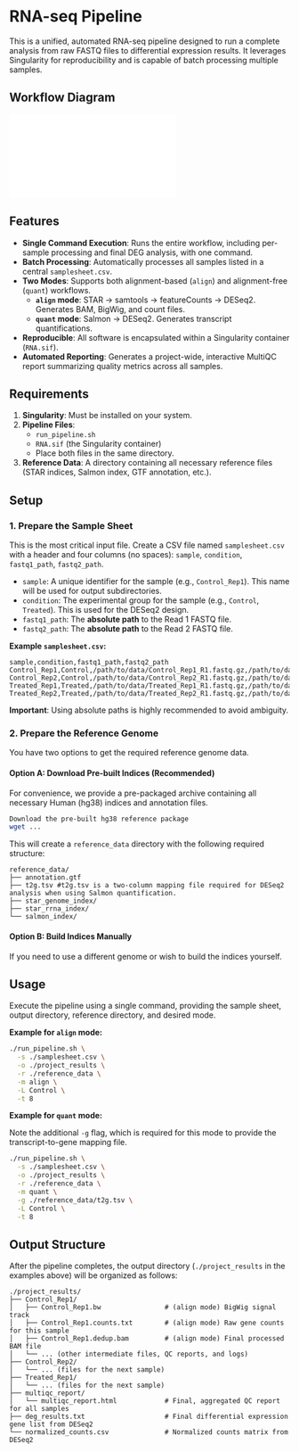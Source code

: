 # RNA-seq Pipeline

This is a unified, automated RNA-seq pipeline designed to run a complete analysis from raw FASTQ files to differential expression results. It leverages Singularity for reproducibility and is capable of batch processing multiple samples.

## Workflow Diagram
![Workflow](Haolab-BIG/RNA-seq-pair-end/RNA-seq-pair-end.pdf)

## Features

-   **Single Command Execution**: Runs the entire workflow, including per-sample processing and final DEG analysis, with one command.
-   **Batch Processing**: Automatically processes all samples listed in a central `samplesheet.csv`.
-   **Two Modes**: Supports both alignment-based (`align`) and alignment-free (`quant`) workflows.
    -   **`align` mode**: STAR -> samtools -> featureCounts -> DESeq2. Generates BAM, BigWig, and count files.
    -   **`quant` mode**: Salmon -> DESeq2. Generates transcript quantifications.
-   **Reproducible**: All software is encapsulated within a Singularity container (`RNA.sif`).
-   **Automated Reporting**: Generates a project-wide, interactive MultiQC report summarizing quality metrics across all samples.

## Requirements

1.  **Singularity**: Must be installed on your system.
2.  **Pipeline Files**:
    -   `run_pipeline.sh`
    -   `RNA.sif` (the Singularity container)
    -   Place both files in the same directory.
3.  **Reference Data**: A directory containing all necessary reference files (STAR indices, Salmon index, GTF annotation, etc.).

## Setup

### 1. Prepare the Sample Sheet

This is the most critical input file. Create a CSV file named `samplesheet.csv` with a header and four columns (no spaces): `sample`, `condition`, `fastq1_path`, `fastq2_path`.

-   `sample`: A unique identifier for the sample (e.g., `Control_Rep1`). This name will be used for output subdirectories.
-   `condition`: The experimental group for the sample (e.g., `Control`, `Treated`). This is used for the DESeq2 design.
-   `fastq1_path`: The **absolute path** to the Read 1 FASTQ file.
-   `fastq2_path`: The **absolute path** to the Read 2 FASTQ file.

**Example `samplesheet.csv`:**

```csv
sample,condition,fastq1_path,fastq2_path
Control_Rep1,Control,/path/to/data/Control_Rep1_R1.fastq.gz,/path/to/data/Control_Rep1_R2.fastq.gz
Control_Rep2,Control,/path/to/data/Control_Rep2_R1.fastq.gz,/path/to/data/Control_Rep2_R2.fastq.gz
Treated_Rep1,Treated,/path/to/data/Treated_Rep1_R1.fastq.gz,/path/to/data/Treated_Rep1_R2.fastq.gz
Treated_Rep2,Treated,/path/to/data/Treated_Rep2_R1.fastq.gz,/path/to/data/Treated_Rep2_R2.fastq.gz
````

**Important**: Using absolute paths is highly recommended to avoid ambiguity.

### 2\. Prepare the Reference Genome

You have two options to get the required reference genome data.

#### Option A: Download Pre-built Indices (Recommended)

For convenience, we provide a pre-packaged archive containing all necessary Human (hg38) indices and annotation files.

```bash
Download the pre-built hg38 reference package
wget ...
```

This will create a `reference_data` directory with the following required structure:

```
reference_data/
├── annotation.gtf
├── t2g.tsv #t2g.tsv is a two-column mapping file required for DESeq2 analysis when using Salmon quantification.
├── star_genome_index/
├── star_rrna_index/
└── salmon_index/
```

#### Option B: Build Indices Manually

If you need to use a different genome or wish to build the indices yourself.


## Usage

Execute the pipeline using a single command, providing the sample sheet, output directory, reference directory, and desired mode.

**Example for `align` mode:**

```bash
./run_pipeline.sh \
  -s ./samplesheet.csv \
  -o ./project_results \
  -r ./reference_data \
  -m align \
  -L Control \
  -t 8
```

**Example for `quant` mode:**

Note the additional `-g` flag, which is required for this mode to provide the transcript-to-gene mapping file.

```bash
./run_pipeline.sh \
  -s ./samplesheet.csv \
  -o ./project_results \
  -r ./reference_data \
  -m quant \
  -g ./reference_data/t2g.tsv \
  -L Control \
  -t 8
```

## Output Structure

After the pipeline completes, the output directory (`./project_results` in the examples above) will be organized as follows:

```
./project_results/
├── Control_Rep1/
│   ├── Control_Rep1.bw                # (align mode) BigWig signal track
│   ├── Control_Rep1.counts.txt        # (align mode) Raw gene counts for this sample
│   ├── Control_Rep1.dedup.bam         # (align mode) Final processed BAM file
│   └── ... (other intermediate files, QC reports, and logs)
├── Control_Rep2/
│   └── ... (files for the next sample)
├── Treated_Rep1/
│   └── ... (files for the next sample)
├── multiqc_report/
│   └── multiqc_report.html            # Final, aggregated QC report for all samples
├── deg_results.txt                    # Final differential expression gene list from DESeq2
└── normalized_counts.csv              # Normalized counts matrix from DESeq2
```
